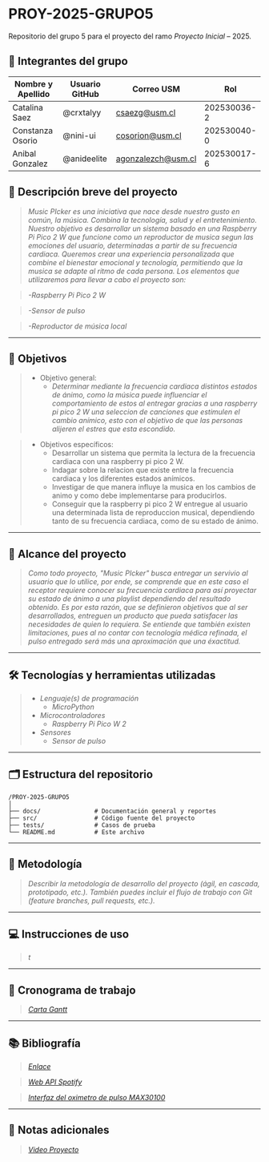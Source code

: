 # PROY-2025-GRUPO5

Repositorio del grupo 5 para el proyecto del ramo *Proyecto Inicial* – 2025.

## 👥 Integrantes del grupo

| Nombre y Apellido | Usuario GitHub | Correo USM               | Rol          |
| ----------------- | -------------- | ------------------------ | ------------ |
| Catalina Saez | @crxtalyy      | csaezg@usm.cl | 202530036-2 |
| Constanza Osorio | @nini-ui     | cosorion@usm.cl | 202530040-0|
| Anibal Gonzalez | @anideelite      | agonzalezch@usm.cl | 202530017-6 |


## 📝 Descripción breve del proyecto

> *Music PIcker es una iniciativa que nace desde nuestro gusto en común, la música. Combina la tecnología, salud y el entretenimiento. 
Nuestro objetivo es desarrollar un sistema basado en una Raspberry Pi Pico 2 W que funcione como un reproductor de musica segun las emociones del usuario, determinadas a partir de su frecuencia cardiaca.
Queremos crear una experiencia personalizada que combine el bienestar emocional y tecnología, permitiendo que la musica se adapte al ritmo de cada persona. 
Los elementos que utilizaremos para llevar a cabo el proyecto son:*

>*-Raspberry Pi Pico 2 W*

>*-Sensor de pulso*

>*-Reproductor de música local*

---

## 🎯 Objetivos

>- Objetivo general:
 >    - *Determinar mediante la frecuencia cardiaca distintos estados de ánimo, como la música puede influenciar el comportamiento de estos al entregar gracias a una raspberry pi pico 2 W una seleccion de canciones que estimulen el cambio anímico, esto con el objetivo de que las personas alijeren el estres que esta escondido.*

>- Objetivos específicos:
  >   - Desarrollar un sistema que permita la lectura de la frecuencia cardiaca con una raspberry pi pico 2 W.
  >   - Indagar sobre la relacion que existe entre la frecuencia cardiaca y los diferentes estados anímicos.
  >   - Investigar de que manera influye la musica en los cambios de animo y como debe implementarse para producirlos.
  >   - Conseguir que la raspberry pi pico 2 W entregue al usuario una determinada lista de reproduccion musical, dependiendo tanto de su frecuencia cardiaca, como de su estado de ánimo.

---

## 🧩 Alcance del proyecto

>*Como todo proyecto, "Music PIcker" busca entregar un servivio al usuario que lo utilice, por ende, se comprende que en este caso el receptor requiere conocer su frecuencia cardiaca para así proyectar su estado de ánimo a una playlist dependiendo del resultado obtenido. Es por esta razón, que se definieron objetivos que al ser desarrollados, entreguen un producto que pueda satisfacer las necesidades de quien lo requiera. Se entiende que también existen limitaciones, pues al no contar con tecnología médica refinada, el pulso entregado será más una aproximación que una éxactitud.*

---

## 🛠️ Tecnologías y herramientas utilizadas

>- *Lenguaje(s) de programación*
>    - *MicroPython*
>- *Microcontroladores*
>    - *Raspberry Pi Pico W 2*
>- *Sensores*
>   - *Sensor de pulso*
---

## 🗂️ Estructura del repositorio

```
/PROY-2025-GRUPO5
│
├── docs/               # Documentación general y reportes
├── src/                # Código fuente del proyecto
├── tests/              # Casos de prueba
└── README.md           # Este archivo
```

---

## 🧪 Metodología

> *Describir la metodología de desarrollo del proyecto (ágil, en cascada, prototipado, etc.). También puedes incluir el flujo de trabajo con Git (feature branches, pull requests, etc.).*

---

## 💻 Instrucciones de uso

>*t*

---

## 📅 Cronograma de trabajo


>*[Carta Gantt](https://drive.google.com/file/d/1qpgkW8skJyOqvOBeiSnrYWa-JTEYBuSH/view?usp=sharing)*


---

## 📚 Bibliografía

>*[Enlace](https://google.com)*

>*[Web API Spotify](https://developer.spotify.com/documentation/web-api)*

>*[Interfaz del oximetro de pulso MAX30100](https://lastminuteengineers-com.translate.goog/max30100-pulse-oximeter-heart-rate-sensor-arduino-tutorial/?_x_tr_sl=en&_x_tr_tl=es&_x_tr_hl=es&_x_tr_pto=tc)*

---

## 📌 Notas adicionales

> *[Video Proyecto](https://youtu.be/E92vWoTAzts?si=Z2R7ICyxwBZdvsdc)*

